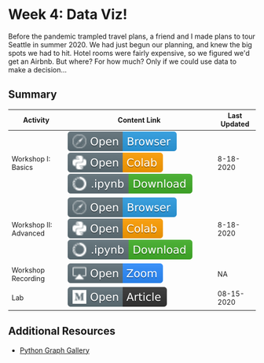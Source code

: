 # Week 4: Data Viz!

Before the pandemic trampled travel plans, a friend and I made plans to tour Seattle in summer 2020. We had just begun our planning, and knew the big spots we had to hit. Hotel rooms were fairly expensive, so we figured we'd get an Airbnb. But where? For how much? Only if we could use data to make a decision...

## Summary
| **Activity**                   | Content Link    | Last Updated |
| ---------------                | --------------- | ----------   |
| Workshop I: Basics                     | [![Link](../tools/buttons/open-browser.svg)](https://files.node.ishaandey.com/week-4/workshop/plotly_basics_key.html) [![Link](../tools/buttons/open-colab.svg)](https://colab.research.google.com/github/ishaandey/node/blob/master/week-4/workshop/plotly_basics_key.ipynb)  [![Link](../tools/buttons/download-ipynb.svg)](https://files.node.ishaandey.com/week-3/workshop/plotly_basics_key.ipynb)  | 8-18-2020|
| Workshop II: Advanced                     | [![Link](../tools/buttons/open-browser.svg)](https://files.node.ishaandey.com/week-4/workshop/plotly_adv_key.html) [![Link](../tools/buttons/open-colab.svg)](https://colab.research.google.com/github/ishaandey/node/blob/master/week-4/workshop/plotly_adv_key.ipynb)  [![Link](../tools/buttons/download-ipynb.svg)](https://files.node.ishaandey.com/week-3/workshop/plotly_adv_key.ipynb)  | 8-18-2020|
| Workshop Recording                 | [![Link](../tools/buttons/open-zoom.svg)](http://link-HERE.christianfjung.com) | NA | 
| Lab                            | [![Link](../tools/buttons/open-article.svg)](lab/README.md)  | 08-15-2020 |         

## Additional Resources
- [Python Graph Gallery](https://python-graph-gallery.com/)
